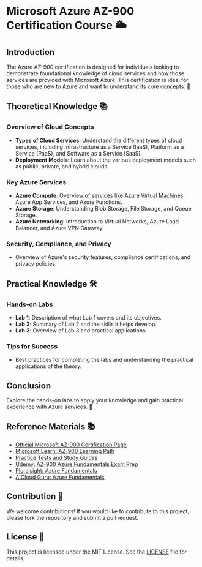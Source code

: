 # Microsoft Azure AZ-900 Certification Course 🌥️

## Introduction
The Azure AZ-900 certification is designed for individuals looking to demonstrate foundational knowledge of cloud services and how those services are provided with Microsoft Azure. This certification is ideal for those who are new to Azure and want to understand its core concepts. 🚀

## Theoretical Knowledge 📚
### Overview of Cloud Concepts
- **Types of Cloud Services**: Understand the different types of cloud services, including Infrastructure as a Service (IaaS), Platform as a Service (PaaS), and Software as a Service (SaaS).
- **Deployment Models**: Learn about the various deployment models such as public, private, and hybrid clouds.

### Key Azure Services
- **Azure Compute**: Overview of services like Azure Virtual Machines, Azure App Services, and Azure Functions.
- **Azure Storage**: Understanding Blob Storage, File Storage, and Queue Storage.
- **Azure Networking**: Introduction to Virtual Networks, Azure Load Balancer, and Azure VPN Gateway.

### Security, Compliance, and Privacy
- Overview of Azure's security features, compliance certifications, and privacy policies.

## Practical Knowledge 🛠️
### Hands-on Labs
- **Lab 1**: Description of what Lab 1 covers and its objectives.
- **Lab 2**: Summary of Lab 2 and the skills it helps develop.
- **Lab 3**: Overview of Lab 3 and practical applications.

### Tips for Success
- Best practices for completing the labs and understanding the practical applications of the theory.

## Conclusion
Explore the hands-on labs to apply your knowledge and gain practical experience with Azure services. 🌟

## Reference Materials 📚
- [Official Microsoft AZ-900 Certification Page](https://learn.microsoft.com/en-us/certifications/azure-fundamentals/)
- [Microsoft Learn: AZ-900 Learning Path](https://learn.microsoft.com/en-us/training/paths/azure-fundamentals/)
- [Practice Tests and Study Guides](https://www.examcompass.com/azure-az-900-practice-exams)
- [Udemy: AZ-900 Azure Fundamentals Exam Prep](https://www.udemy.com/course/az-900-azure-fundamentals/)
- [Pluralsight: Azure Fundamentals](https://www.pluralsight.com/courses/azure-fundamentals)
- [A Cloud Guru: Azure Fundamentals](https://acloudguru.com/course/azure-fundamentals)

## Contribution 🤝
We welcome contributions! If you would like to contribute to this project, please fork the repository and submit a pull request.

## License 📄
This project is licensed under the MIT License. See the [LICENSE](LICENSE) file for details.
